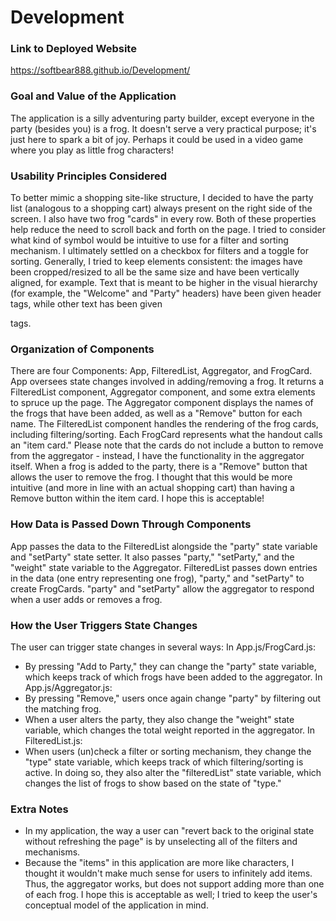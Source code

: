 # Development

### Link to Deployed Website
https://softbear888.github.io/Development/

### Goal and Value of the Application
The application is a silly adventuring party builder, except everyone in the party (besides you) is a frog. It doesn't serve a very practical purpose; it's just here to spark a bit of joy. Perhaps it could be used in a video game where you play as little frog characters!

### Usability Principles Considered
To better mimic a shopping site-like structure, I decided to have the party list (analogous to a shopping cart) always present on the right side of the screen. I also have two frog "cards" in every row. Both of these properties help reduce the need to scroll back and forth on the page.
I tried to consider what kind of symbol would be intuitive to use for a filter and sorting mechanism. I ultimately settled on a checkbox for filters and a toggle for sorting.
Generally, I tried to keep elements consistent: the images have been cropped/resized to all be the same size and have been vertically aligned, for example. Text that is meant to be higher in the visual hierarchy (for example, the "Welcome" and "Party" headers) have been given header tags, while other text has been given <p> tags.

### Organization of Components
There are four Components: App, FilteredList, Aggregator, and FrogCard. App oversees state changes involved in adding/removing a frog. It returns a FilteredList component, Aggregator component, and some extra elements to spruce up the page. The Aggregator component displays the names of the frogs that have been added, as well as a "Remove" button for each name. The FilteredList component handles the rendering of the frog cards, including filtering/sorting. Each FrogCard represents what the handout calls an "item card." Please note that the cards do not include a button to remove from the aggregator - instead, I have the functionality in the aggregator itself. When a frog is added to the party, there is a "Remove" button that allows the user to remove the frog. I thought that this would be more intuitive (and more in line with an actual shopping cart) than having a Remove button within the item card. I hope this is acceptable!

### How Data is Passed Down Through Components
App passes the data to the FilteredList alongside the "party" state variable and "setParty" state setter. It also passes "party," "setParty," and the "weight" state variable to the Aggregator. FilteredList passes down entries in the data (one entry representing one frog), "party," and "setParty" to create FrogCards. "party" and "setParty" allow the aggregator to respond when a user adds or removes a frog.

### How the User Triggers State Changes
The user can trigger state changes in several ways:
In App.js/FrogCard.js:
  - By pressing "Add to Party," they can change the "party" state variable, which keeps track of which frogs have been added to the aggregator.
In App.js/Aggregator.js:
  - By pressing "Remove," users once again change "party" by filtering out the matching frog.
  - When a user alters the party, they also change the "weight" state variable, which changes the total weight reported in the aggregator.
In FilteredList.js:
  - When users (un)check a filter or sorting mechanism, they change the "type" state variable, which keeps track of which filtering/sorting is active. In doing so, they also alter the "filteredList" state variable, which changes the list of frogs to show based on the state of "type."

### Extra Notes
- In my application, the way a user can "revert back to the original state without refreshing the page" is by unselecting all of the filters and mechanisms.  
- Because the "items" in this application are more like characters, I thought it wouldn't make much sense for users to infinitely add items. Thus, the aggregator works, but does not support adding more than one of each frog. I hope this is acceptable as well; I tried to keep the user's conceptual model of the application in mind.
